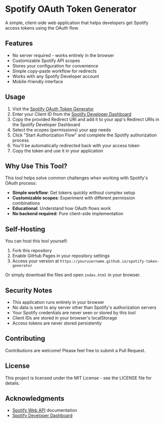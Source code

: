 # Spotify OAuth Token Generator

A simple, client-side web application that helps developers get Spotify access tokens using the OAuth flow.

## Features

- No server required - works entirely in the browser
- Customizable Spotify API scopes
- Stores your configuration for convenience
- Simple copy-paste workflow for redirects
- Works with any Spotify Developer account
- Mobile-friendly interface

## Usage

1. Visit the [Spotify OAuth Token Generator](https://yourusername.github.io/spotify-token-generator)
2. Enter your Client ID from the [Spotify Developer Dashboard](https://developer.spotify.com/dashboard)
3. Copy the provided Redirect URI and add it to your app's Redirect URIs in the Spotify Developer Dashboard
4. Select the scopes (permissions) your app needs
5. Click "Start Authorization Flow" and complete the Spotify authorization process
6. You'll be automatically redirected back with your access token
7. Copy the token and use it in your application

## Why Use This Tool?

This tool helps solve common challenges when working with Spotify's OAuth process:

- **Simple workflow**: Get tokens quickly without complex setup
- **Customizable scopes**: Experiment with different permission combinations
- **Educational**: Understand how OAuth flows work
- **No backend required**: Pure client-side implementation

## Self-Hosting

You can host this tool yourself:

1. Fork this repository
2. Enable GitHub Pages in your repository settings
3. Access your version at `https://yourusername.github.io/spotify-token-generator`

Or simply download the files and open `index.html` in your browser.

## Security Notes

- This application runs entirely in your browser
- No data is sent to any server other than Spotify's authorization servers
- Your Spotify credentials are never seen or stored by this tool
- Client IDs are stored in your browser's localStorage
- Access tokens are never stored persistently

## Contributing

Contributions are welcome! Please feel free to submit a Pull Request.

## License

This project is licensed under the MIT License - see the LICENSE file for details.

## Acknowledgments

- [Spotify Web API](https://developer.spotify.com/documentation/web-api/) documentation
- [Spotify Developer Dashboard](https://developer.spotify.com/dashboard)